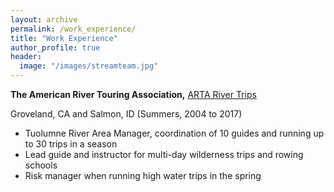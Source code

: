 ```yaml
---
layout: archive
permalink: /work_experience/
title: "Work Experience"
author_profile: true
header:
  image: "/images/streamteam.jpg"
---
```



**The American River Touring Association,**
[ARTA River Trips](https://arta.org/)


Groveland, CA and Salmon, ID (Summers, 2004 to 2017)

-	Tuolumne River Area Manager, coordination of 10 guides and running up to 30 trips in a season
-	Lead guide and instructor for multi-day wilderness trips and rowing schools
-	Risk manager when running high water trips in the spring


